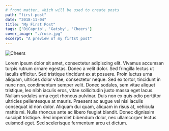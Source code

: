 ```yaml
---
# front matter, which will be used to create posts
path: "first-post"
date: "2018-11-04"
title: "My First Post"
tags: ['DiCaprio', 'Gatsby', 'Cheers']
cover_image: "./rose.jpg"
excerpt: "A preview of my firtst post"
---
```


<img src="https://www.indiewire.com/wp-content/uploads/2016/08/20140216-131646.jpg?w=780" alt="Cheers">

Lorem ipsum dolor sit amet, consectetur adipiscing elit. Vivamus accumsan turpis rutrum ornare egestas. Donec a velit dolor. Sed fringilla lectus ut iaculis efficitur. Sed tristique tincidunt ex at posuere. Proin luctus urna aliquam, ultrices dolor vitae, consectetur neque. Sed ex tortor, tincidunt in nunc non, condimentum semper velit. Donec sodales, sem vitae aliquet tristique, leo nibh iaculis eros, vitae sollicitudin justo massa eget lacus. Nullam sodales urna eget rhoncus pulvinar. Duis non ex quis odio porttitor ultricies pellentesque at mauris. Praesent ac augue vel nisi iaculis consequat id non dolor. Aliquam dui quam, aliquam in risus at, vehicula mattis mi. Nulla rhoncus ante ac libero feugiat blandit. Donec dignissim suscipit tristique. Sed imperdiet bibendum dolor, nec ullamcorper lectus euismod eget. Sed scelerisque fermentum arcu et dictum.